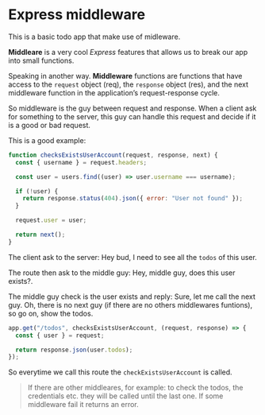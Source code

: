 # Express middleware

This is a basic todo app that make use of midleware.

**Middleare** is a very cool _Express_ features that allows us to break our app into small functions.

Speaking in another way. **Middleware** functions are functions that have access to the `request` object (req), the `response` object (res), and the next middleware function in the application’s request-response cycle.

So middleware is the guy between request and response. When a client ask for something to the server, this guy can handle this request and decide if it is a good or bad request.

This is a good example:

```js
function checksExistsUserAccount(request, response, next) {
  const { username } = request.headers;

  const user = users.find((user) => user.username === username);

  if (!user) {
    return response.status(404).json({ error: "User not found" });
  }

  request.user = user;

  return next();
}
```

The client ask to the server: Hey bud, I need to see all the `todos` of this user.

The route then ask to the middle guy: Hey, middle guy, does this user exists?.

The middle guy check is the user exists and reply: Sure, let me call the next guy. Oh, there is no next guy (if there are no others middlewares funtions), so go on, show the todos.

```js
app.get("/todos", checksExistsUserAccount, (request, response) => {
  const { user } = request;

  return response.json(user.todos);
});
```

So everytime we call this route the `checkExistsUserAccount` is called.

> If there are other middleares, for example: to check the todos, the credentials etc. they will be called until the last one. If some middleware fail it returns an error.
